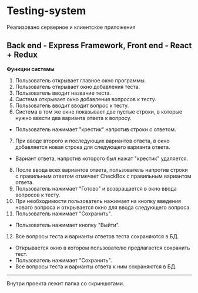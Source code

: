 # Testing-system
Реализовано серверное и клиентское приложения

Back end - Express Framework, Front end - React + Redux
-------------------------------------------------------
**Функции системы**
1. Пользователь открывает главное окно программы.
2. Пользователь открывает окно добавления теста.
3. Пользователь вводит название теста.
4. Система открывает окно добавления вопросов к тесту.
5. Пользователь вводит вводит вопрос к тесту.
6. Система в том же окне показывает две пустые строки, в которые нужно ввести два варианта ответа к вопросу.
- Пользователь нажимает "крестик" напротив строки с ответом.
  
7. При вводе второго и последующих вариантов ответа, в окно добавляется новая строка для следующего варианта ответа.
- Вариант ответа, напротив которого был нажат "крестик" удаляется.
  
8. После ввода всех вариантов ответа, пользователь напротив строки с правильным ответом отмечает CheckBox с правильным вариантом ответа.
9. Пользователь нажимает "Готово" и возвращается в окно ввода вопросов к тесту.
10. При необходимости пользователь нажимает на кнопку введения нового вопроса и открывается окно для ввода следующего вопроса.
11. Пользователь нажимает "Сохранить".
   - Пользователь нажимает кнопку "Выйти".
  
12. Все вопросы теста и варианты ответов теста сохраняются в БД.
- Открывается окно в котором пользователю предлагается сохранить тест.
- Пользователь нажимает "Сохранить".
- Все вопросы теста и варианты ответа к ним сохраняются в БД.

-------------------------------------------------------
Внутри проекта лежит папка со скриншотами.
